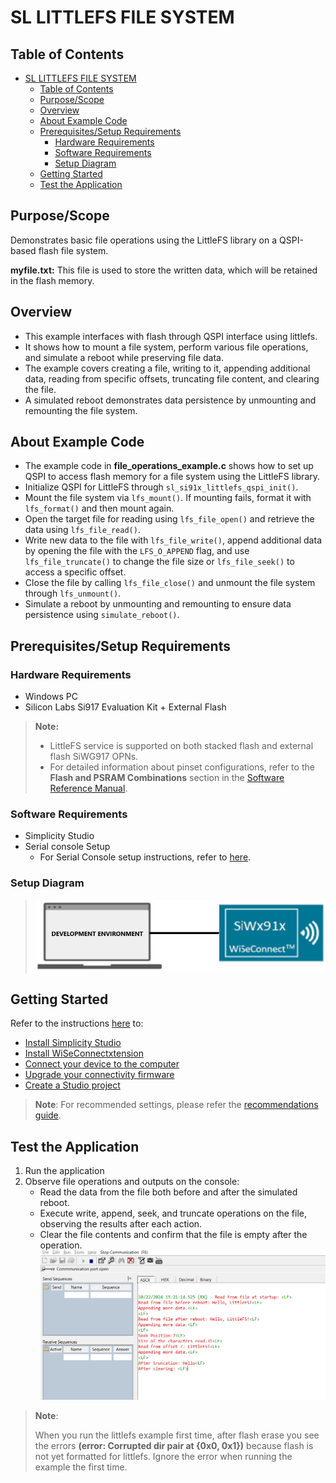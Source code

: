 # SL LITTLEFS FILE SYSTEM

## Table of Contents

- [SL LITTLEFS FILE SYSTEM](#sl-littlefs-file-system)
  - [Table of Contents](#table-of-contents)
  - [Purpose/Scope](#purposescope)
  - [Overview](#overview)
  - [About Example Code](#about-example-code)
  - [Prerequisites/Setup Requirements](#prerequisitessetup-requirements)
    - [Hardware Requirements](#hardware-requirements)
    - [Software Requirements](#software-requirements)
    - [Setup Diagram](#setup-diagram)
  - [Getting Started](#getting-started)
  - [Test the Application](#test-the-application)

## Purpose/Scope

Demonstrates basic file operations using the LittleFS library on a QSPI-based flash file system.

**myfile.txt:** This file is used to store the written data, which will be retained in the flash memory.

## Overview

- This example interfaces with flash through QSPI interface using littlefs.
- It shows how to mount a file system, perform various file operations, and simulate a reboot while preserving file data.
- The example covers creating a file, writing to it, appending additional data, reading from specific offsets, truncating file content, and clearing the file.
- A simulated reboot demonstrates data persistence by unmounting and remounting the file system.

## About Example Code

- The example code in **file_operations_example.c** shows how to set up QSPI to access flash memory for a file system using the LittleFS library.
- Initialize QSPI for LittleFS through `sl_si91x_littlefs_qspi_init()`.  
- Mount the file system via `lfs_mount()`. If mounting fails, format it with `lfs_format()` and then mount again.  
- Open the target file for reading using `lfs_file_open()` and retrieve the data using `lfs_file_read()`.  
- Write new data to the file with `lfs_file_write()`, append additional data by opening the file with the `LFS_O_APPEND` flag, and use `lfs_file_truncate()` to change the file size or `lfs_file_seek()` to access a specific offset.  
- Close the file by calling `lfs_file_close()` and unmount the file system through `lfs_unmount()`.  
- Simulate a reboot by unmounting and remounting to ensure data persistence using `simulate_reboot()`.

## Prerequisites/Setup Requirements

### Hardware Requirements

- Windows PC
- Silicon Labs Si917 Evaluation Kit + External Flash

>**Note:**
>- LittleFS service is supported on both stacked flash and external flash SiWG917 OPNs. 
>- For detailed information about pinset configurations, refer to the **Flash and PSRAM Combinations** section in the [Software Reference Manual](https://github.com/SiliconLabs/wiseconnect/blob/release/v3.4.2/docs/software-reference/manuals/siwx91x-software-reference-manual.md).
### Software Requirements

- Simplicity Studio
- Serial console Setup
  - For Serial Console setup instructions, refer to [here](https://docs.silabs.com/wiseconnect/latest/wiseconnect-developers-guide-developing-for-silabs-hosts/#console-input-and-output).

### Setup Diagram

> ![Figure: Introduction](resources/readme/setupdiagram.png)

## Getting Started

Refer to the instructions [here](https://docs.silabs.com/wiseconnect/latest/wiseconnect-getting-started/) to:

- [Install Simplicity Studio](https://docs.silabs.com/wiseconnect/latest/wiseconnect-developers-guide-developing-for-silabs-hosts/#install-simplicity-studio)
- [Install WiSeConnectxtension](https://docs.silabs.com/wiseconnect/latest/wiseconnect-developers-guide-developing-for-silabs-hosts/#install-the-wi-se-connect-extension)
- [Connect your device to the computer](https://docs.silabs.com/wiseconnect/latest/wiseconnect-developers-guide-developing-for-silabs-hosts/#connect-si-wx91x-to-computer)
- [Upgrade your connectivity firmware ](https://docs.silabs.com/wiseconnect/latest/wiseconnect-developers-guide-developing-for-silabs-hosts/#update-si-wx91x-connectivity-firmware)
- [Create a Studio project ](https://docs.silabs.com/wiseconnect/latest/wiseconnect-developers-guide-developing-for-silabs-hosts/#create-a-project)

> **Note**: For recommended settings, please refer the [recommendations guide](https://docs.silabs.com/wiseconnect/latest/wiseconnect-developers-guide-prog-recommended-settings/).

## Test the Application

1. Run the application 
2. Observe file operations and outputs on the console:
   - Read the data from the file both before and after the simulated reboot.
   - Execute write, append, seek, and truncate operations on the file, observing the results after each action.
   - Clear the file contents and confirm that the file is empty after the operation.
  ![Figure: Build run and Debug](resources/readme/file_operations_output.png)

>
> **Note**:
>
> When you run the littlefs example first time, after flash erase you see the errors **(error: Corrupted dir pair at {0x0, 0x1})** because flash is not yet formatted for littlefs. Ignore the error when running the example the first time.
